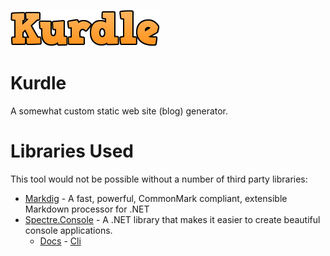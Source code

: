 ![](logo.png)

# Kurdle

A somewhat custom static web site (blog) generator.


# Libraries Used

This tool would not be possible without a number of third party libraries:

* [Markdig](https://github.com/xoofx/markdig) - A fast, powerful, CommonMark compliant, extensible Markdown processor for .NET
* [Spectre.Console](https://github.com/spectreconsole/spectre.console) - A .NET library that makes it easier to create beautiful console applications.
    * [Docs](https://spectreconsole.net/) - [Cli](https://spectreconsole.net/cli/)

